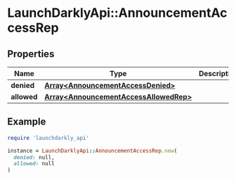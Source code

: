 # LaunchDarklyApi::AnnouncementAccessRep

## Properties

| Name | Type | Description | Notes |
| ---- | ---- | ----------- | ----- |
| **denied** | [**Array&lt;AnnouncementAccessDenied&gt;**](AnnouncementAccessDenied.md) |  |  |
| **allowed** | [**Array&lt;AnnouncementAccessAllowedRep&gt;**](AnnouncementAccessAllowedRep.md) |  |  |

## Example

```ruby
require 'launchdarkly_api'

instance = LaunchDarklyApi::AnnouncementAccessRep.new(
  denied: null,
  allowed: null
)
```

